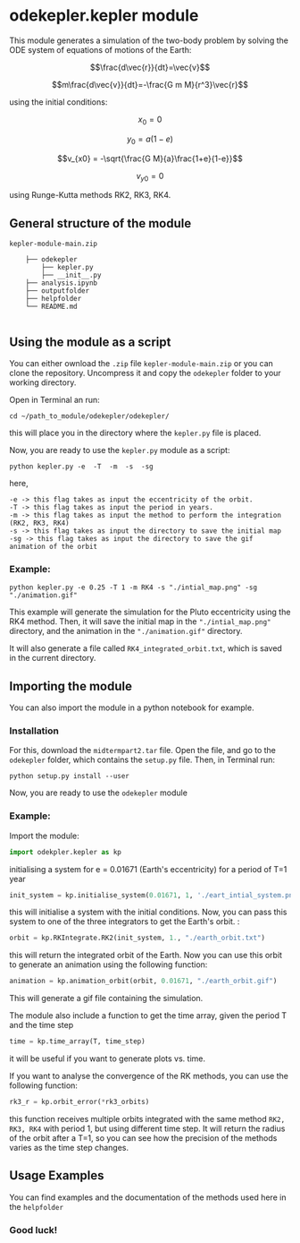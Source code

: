 # odekepler.kepler module
This module generates a simulation of the two-body problem by solving the ODE system of equations of motions of the Earth:

$$\frac{d\vec{r}}{dt}=\vec{v}$$

$$m\frac{d\vec{v}}{dt}=-\frac{G m M}{r^3}\vec{r}$$

using the initial conditions:

$$x_0 = 0$$

$$y_0 = a(1-e)$$

$$v_{x0} = -\sqrt{\frac{G M}{a}\frac{1+e}{1-e}}$$

$$v_{y0} = 0$$

using Runge-Kutta methods RK2, RK3, RK4.

## General structure of the module 

```
kepler-module-main.zip

    ├── odekepler
        ├── kepler.py
        ├── __init__.py
    ├── analysis.ipynb
    ├── outputfolder
    ├── helpfolder
    └── README.md
   
```

## Using the module as a script 

You can either ownload the `.zip` file `kepler-module-main.zip` or you can clone the repository. Uncompress it and copy the `odekepler` folder to your working directory.

Open in Terminal an run:
```
cd ~/path_to_module/odekepler/odekepler/
```
this will place you in the directory where the `kepler.py` file is placed.

Now, you are ready to use the `kepler.py` module as a script: 
```
python kepler.py -e  -T  -m  -s  -sg
```
here,
```
-e -> this flag takes as input the eccentricity of the orbit.
-T -> this flag takes as input the period in years.
-m -> this flag takes as input the method to perform the integration (RK2, RK3, RK4)
-s -> this flag takes as input the directory to save the initial map
-sg -> this flag takes as input the directory to save the gif animation of the orbit
```
### Example:
```
python kepler.py -e 0.25 -T 1 -m RK4 -s "./intial_map.png" -sg "./animation.gif"
```
This example will generate the simulation for the Pluto eccentricity using the RK4 method. Then, it will save the initial map in the `"./intial_map.png"` directory,  and the animation in the `"./animation.gif"` directory.

It will also generate a file called `RK4_integrated_orbit.txt`, which is saved in the current directory. 

## Importing the module
You can also import the module in a python notebook for example. 

### Installation
For this, download the `midtermpart2.tar` file. Open the file, and go to the `odekepler` folder, which contains the `setup.py` file. 
Then, in Terminal run:
```
python setup.py install --user
```
Now, you are ready to use the `odekepler` module 

### Example:
Import the module: 
```python
import odekpler.kepler as kp
```
initialising a system for e = 0.01671 (Earth's eccentricity) for a period of T=1 year
```python
init_system = kp.initialise_system(0.01671, 1, './eart_intial_system.png')
```
this will initialise a system with the initial conditions. Now, you can pass this system to one of the three integrators to get the Earth's orbit. : 

```python
orbit = kp.RKIntegrate.RK2(init_system, 1., "./earth_orbit.txt")
```
this will return the integrated orbit of the Earth. Now you can use this orbit to generate an animation using the following function:

```python
animation = kp.animation_orbit(orbit, 0.01671, "./earth_orbit.gif")
```
This will generate a gif file containing the simulation.

The module also include a function to get the time array, given the period T and the time step

```python
time = kp.time_array(T, time_step)
```
it will be useful if you want to generate plots vs. time. 

If you want to analyse the convergence of the RK methods, you can use the following function:

```python
rk3_r = kp.orbit_error(*rk3_orbits)
```
this function receives multiple orbits integrated with the same method `RK2, RK3, RK4` with period 1, but using different time step. It will return the radius of the orbit after a T=1, so you can see how the precision of the methods varies as the time step changes. 

## Usage Examples 
You can find examples and the documentation of the methods used here in the `helpfolder`

### Good luck!
